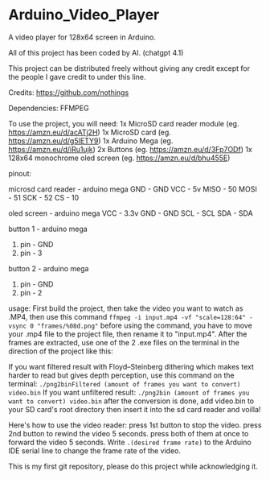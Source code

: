 # Arduino_Video_Player
A video player for 128x64 screen in Arduino.

All of this project has been coded by AI. (chatgpt 4.1)

This project can be distributed freely without giving any credit except for the people I gave credit to under this line.

Credits:
https://github.com/nothings

Dependencies:
FFMPEG

To use the project, you will need:
1x MicroSD card reader module (eg. https://amzn.eu/d/acATj2H)
1x MicroSD card (eg. https://amzn.eu/d/g5IETY9)
1x Arduino Mega (eg. https://amzn.eu/d/iRu1ujk)
2x Buttons (eg. https://amzn.eu/d/3Fp7ODf)
1x 128x64 monochrome oled screen (eg. https://amzn.eu/d/bhu455E)

pinout:

microsd card reader - arduino mega
GND - GND
VCC - 5v
MISO - 50
MOSI - 51
SCK - 52
CS - 10

oled screen - arduino mega
VCC - 3.3v
GND - GND
SCL - SCL
SDA - SDA

button 1 - arduino mega
1. pin - GND
2. pin - 3

button 2 - arduino mega
1. pin - GND
2. pin - 2


usage:
First build the project, then take the video you want to watch as .MP4, then use this command ```ffmpeg -i input.mp4 -vf "scale=128:64" -vsync 0 "frames/%08d.png"``` before using the command, you have to move your .mp4 file to the project file, then rename it to "input.mp4". 
After the frames are extracted, use one of the 2 .exe files on the terminal in the direction of the project like this:

If you want filtered result with Floyd–Steinberg dithering which makes text harder to read but gives depth perception, use this command on the terminal:
```./png2binFiltered (amount of frames you want to convert) video.bin```
If you want unfiltered result:
```./png2bin (amount of frames you want to convert) video.bin```
after the conversion is done, add video.bin to your SD card's root directory then insert it into the sd card reader and voilla!

Here's how to use the video reader:
press 1st button to stop the video.
press 2nd button to rewind the video 5 seconds.
press both of them at once to forward the video 5 seconds.
Write ```.(desired frame rate)``` to the Arduino IDE serial line to change the frame rate of the video.

This is my first git repository, please do this project while acknowledging it.
